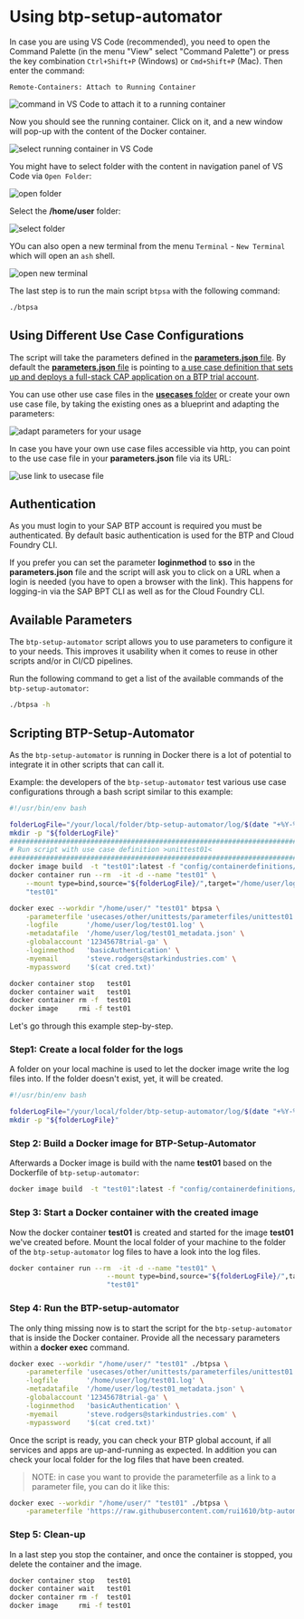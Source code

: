 # Using btp-setup-automator

In case you are using VS Code (recommended), you need to open the Command Palette (in the menu "View" select "Command Palette") or press the key combination `Ctrl+Shift+P` (Windows) or `Cmd+Shift+P` (Mac). Then enter the command:

```text
Remote-Containers: Attach to Running Container
```

![command in VS Code to attach it to a running container](pics/quick-guide-step00.png)

Now you should see the running container. Click on it, and a new window will pop-up with the content of the Docker container.

![select running container in VS Code](pics/quick-guide-step01.png)

You might have to select folder with the content in navigation panel of VS Code via `Open Folder`:

![open folder](pics/quick-guide-step02.png)

Select the **/home/user** folder:

![select folder](pics/quick-guide-step03.png)

YOu can also open a new terminal from the menu `Terminal` - `New Terminal` which will open an `ash` shell.

![open new terminal](pics/quick-guide-step04.png)

The last step is to run the main script `btpsa` with the following command:

```bash
./btpsa
```

## Using Different Use Case Configurations

The script will take the parameters defined in the [**parameters.json** file](../parameters.json). By default the [**parameters.json** file](../parameters.json) is pointing to [a use case definition that sets up and deploys a full-stack CAP application on a BTP trial account](../usecases/released/cap_app_launchpad_TRIAL.json).

You can use other use case files in the [**usecases** folder](../usecases/) or create your own use case file, by taking the existing ones as a blueprint and adapting the parameters:

![adapt parameters for your usage](pics/quick-guide-step05.png)

In case you have your own use case files accessible via http, you can point to the use case file in your **parameters.json** file via its URL:

![use link to usecase file](pics/quick-guide-step06.png)

## Authentication

As you must login to your SAP BTP account is required you must be authenticated. By default basic authentication is used for the BTP and Cloud Foundry CLI.

If you prefer you can set the parameter **loginmethod** to **sso** in the **parameters.json** file and the script will ask you to click on a URL when a login is needed (you have to open a browser with the link). This happens for logging-in via the SAP BPT CLI as well as for the Cloud Foundry CLI.

## Available Parameters

The `btp-setup-automator` script allows you to use parameters to configure it to your needs. This improves it usability when it comes to reuse in other scripts and/or in CI/CD pipelines. 

Run the following command to get a list of the available commands of the `btp-setup-automator`:

```bash
./btpsa -h
```

## Scripting BTP-Setup-Automator

As the `btp-setup-automator` is running in Docker there is a lot of potential to integrate it in other scripts that can call it.

Example: the developers of the `btp-setup-automator` test various use case configurations through a bash script similar to this example:

```bash
#!/usr/bin/env bash

folderLogFile="/your/local/folder/btp-setup-automator/log/$(date "+%Y-%m-%d")/"
mkdir -p "${folderLogFile}"
##########################################################################################################
# Run script with use case definition >unittest01<
##########################################################################################################
docker image build  -t "test01":latest -f "config/containerdefinitions/btp-setup-automator/Dockerfile"  .
docker container run --rm  -it -d --name "test01" \
    --mount type=bind,source="${folderLogFile}/",target="/home/user/log/" \
    "test01"

docker exec --workdir "/home/user/" "test01" btpsa \
    -parameterfile 'usecases/other/unittests/parameterfiles/unittest01.json' \
    -logfile       '/home/user/log/test01.log' \
    -metadatafile  '/home/user/log/test01_metadata.json' \
    -globalaccount '12345678trial-ga' \
    -loginmethod   'basicAuthentication' \
    -myemail       'steve.rodgers@starkindustries.com' \
    -mypassword    '$(cat cred.txt)'

docker container stop   test01
docker container wait   test01
docker container rm -f  test01
docker image     rmi -f test01
```

Let's go through this example step-by-step.

### Step1: Create a local folder for the logs

A folder on your local machine is used to let the docker image write the log files into. If the folder doesn't exist, yet, it will be created.

```bash
#!/usr/bin/env bash

folderLogFile="/your/local/folder/btp-setup-automator/log/$(date "+%Y-%m-%d")/"
mkdir -p "${folderLogFile}"
```

### Step 2: Build a Docker image for BTP-Setup-Automator

Afterwards a Docker image is build with the name **test01** based on the Dockerfile of `btp-setup-automator`:

```bash
docker image build  -t "test01":latest -f "config/containerdefinitions/btp-setup-automator/Dockerfile"  .
```

### Step 3: Start a Docker container with the created image

Now the docker container **test01** is created and started for the image **test01** we've created before. Mount the local folder of your machine to the folder of the `btp-setup-automator` log files to have a look into the log files.

```bash
docker container run --rm  -it -d --name "test01" \
                        --mount type=bind,source="${folderLogFile}/",target="/home/user/log/" \
                        "test01"
```

### Step 4: Run the BTP-setup-automator

The only thing missing now is to start the script for the `btp-setup-automator` that is inside the Docker container. Provide all the necessary parameters within a **docker exec** command.

```bash
docker exec --workdir "/home/user/" "test01" ./btpsa \
    -parameterfile 'usecases/other/unittests/parameterfiles/unittest01.json' \
    -logfile       '/home/user/log/test01.log' \
    -metadatafile  '/home/user/log/test01_metadata.json' \
    -globalaccount '12345678trial-ga' \
    -loginmethod   'basicAuthentication' \
    -myemail       'steve.rodgers@starkindustries.com' \
    -mypassword    '$(cat cred.txt)'
```

Once the script is ready, you can check your BTP global account, if all services and apps are up-and-running as expected. In addition you can check your local folder for the log files that have been created.

> NOTE: in case you want to provide the parameterfile as a link to a parameter file, you can do it like this:

  ```bash
  docker exec --workdir "/home/user/" "test01" ./btpsa \
      -parameterfile 'https://raw.githubusercontent.com/rui1610/btp-automation-experiments/main/btp-setup-automator/parameterfiles/parameters.json' 
  ```

### Step 5: Clean-up

In a last step you stop the container, and once the container is stopped, you delete the container and the image.

```bash
docker container stop   test01
docker container wait   test01
docker container rm -f  test01
docker image     rmi -f test01
```
